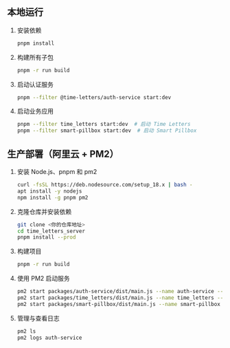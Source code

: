 ## 本地运行

1. 安装依赖
   ```bash
   pnpm install
   ```
2. 构建所有子包
   ```bash
   pnpm -r run build
   ```
3. 启动认证服务
   ```bash
   pnpm --filter @time-letters/auth-service start:dev
   ```
4. 启动业务应用
   ```bash
   pnpm --filter time_letters start:dev  # 启动 Time Letters
   pnpm --filter smart-pillbox start:dev  # 启动 Smart Pillbox
   ```

## 生产部署（阿里云 + PM2）

1. 安装 Node.js、pnpm 和 pm2
   ```bash
   curl -fsSL https://deb.nodesource.com/setup_18.x | bash -
   apt install -y nodejs
   npm install -g pnpm pm2
   ```
2. 克隆仓库并安装依赖
   ```bash
   git clone <你的仓库地址>
   cd time_letters_server
   pnpm install --prod
   ```
3. 构建项目
   ```bash
   pnpm -r run build
   ```
4. 使用 PM2 启动服务
   ```bash
   pm2 start packages/auth-service/dist/main.js --name auth-service --env production
   pm2 start packages/time_letters/dist/main.js --name time_letters --env production
   pm2 start packages/smart-pillbox/dist/main.js --name smart-pillbox --env production
   ```
5. 管理与查看日志
   ```bash
   pm2 ls
   pm2 logs auth-service
   ```
